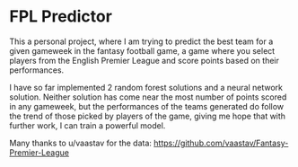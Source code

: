 # FPL Predictor

This a personal project, where I am trying to predict the best team for a given gameweek in the fantasy football game, a game where you select players from the English Premier League and score points based on their performances. 

I have so far implemented 2 random forest solutions and a neural network solution. Neither solution has come near the most number of points scored in any gameweek, but the performances of the teams generated do follow the trend of those picked by players of the game, giving me hope that with further work, I can train a powerful model.

Many thanks to u/vaastav for the data: https://github.com/vaastav/Fantasy-Premier-League
